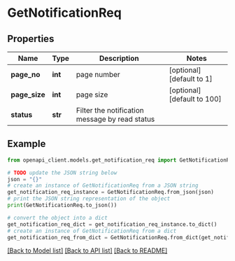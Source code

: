 # GetNotificationReq


## Properties

Name | Type | Description | Notes
------------ | ------------- | ------------- | -------------
**page_no** | **int** | page number | [optional] [default to 1]
**page_size** | **int** | page size | [optional] [default to 100]
**status** | **str** | Filter the notification message by read status | 

## Example

```python
from openapi_client.models.get_notification_req import GetNotificationReq

# TODO update the JSON string below
json = "{}"
# create an instance of GetNotificationReq from a JSON string
get_notification_req_instance = GetNotificationReq.from_json(json)
# print the JSON string representation of the object
print(GetNotificationReq.to_json())

# convert the object into a dict
get_notification_req_dict = get_notification_req_instance.to_dict()
# create an instance of GetNotificationReq from a dict
get_notification_req_from_dict = GetNotificationReq.from_dict(get_notification_req_dict)
```
[[Back to Model list]](../README.md#documentation-for-models) [[Back to API list]](../README.md#documentation-for-api-endpoints) [[Back to README]](../README.md)


